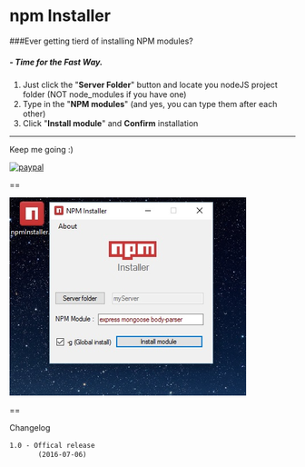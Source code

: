 # npm Installer


###Ever getting tierd of installing NPM modules?



##### - Time for the Fast Way.

1. Just click the "**Server Folder**" button and locate you nodeJS project folder (NOT node_modules if you have one)
2. Type in the "**NPM modules**" (and yes, you can type them after each other)
3. Click "**Install module**" and **Confirm** installation

---


        
Keep me going :)


[![paypal](https://www.paypalobjects.com/en_US/i/btn/btn_donateCC_LG.gif)](https://www.paypal.com/cgi-bin/webscr?cmd=_s-xclick&hosted_button_id=LFMQEBTS2VH4U)




==


![Alt text](https://github.com/aCo0o/npm_installer/blob/master/npmInstall.jpg?raw=true "npm Installer")




==

Changelog

    1.0 - Offical release
           (2016-07-06) 
  


